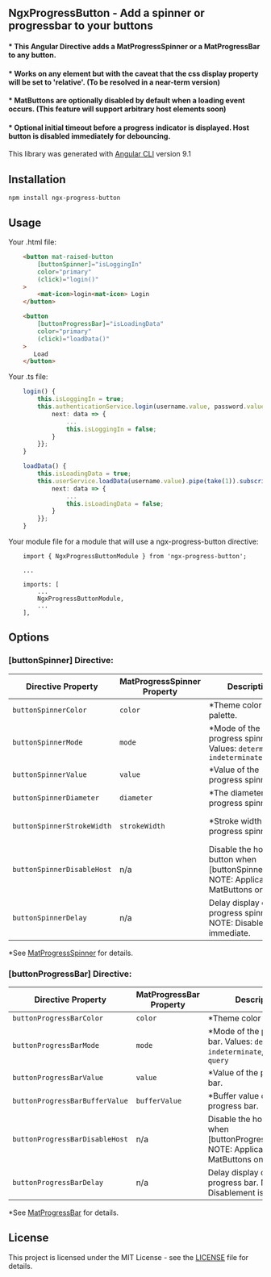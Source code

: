 ## NgxProgressButton - Add a spinner or progressbar to your buttons


#### * This Angular Directive adds a MatProgressSpinner or a MatProgressBar to any button.
#### * Works on any element but with the caveat that the css display property will be set to 'relative'. (To be resolved in a near-term version)
#### * MatButtons are optionally disabled by default when a loading event occurs. (This feature will support arbitrary host elements soon)
#### * Optional initial timeout before a progress indicator is displayed. Host button is disabled immediately for debouncing.



This library was generated with [Angular CLI](https://github.com/angular/angular-cli) version 9.1


## Installation

`npm install ngx-progress-button`

## Usage

Your .html file:
```html
    <button mat-raised-button
        [buttonSpinner]="isLoggingIn"
        color="primary"
        (click)="login()"
    >
        <mat-icon>login<mat-icon> Login
    </button>

    <button
        [buttonProgressBar]="isLoadingData"
        color="primary"
        (click)="loadData()"
    >
       Load
    </button>

```

Your .ts file:
```ts
    login() {
        this.isLoggingIn = true;
        this.authenticationService.login(username.value, password.value).pipe(take(1)).subscribe({
            next: data => {
                ...
                this.isLoggingIn = false;
            }
        }};
    }

    loadData() {
        this.isLoadingData = true;
        this.userService.loadData(username.value).pipe(take(1)).subscribe({
            next: data => {
                ...
                this.isLoadingData = false;
            }
        }};
    }

```

Your module file for a module that will use a ngx-progress-button directive:
```
    import { NgxProgressButtonModule } from 'ngx-progress-button';

    ...

    imports: [
        ...
        NgxProgressButtonModule,
        ...
    ],

```


## Options

### [buttonSpinner] Directive:
| Directive Property     |  MatProgressSpinner Property | Description                                  | Default Value
| -------------------------- | ------------------ | -------------------------------------------------- | -------------
| `buttonSpinnerColor`       | `color`            | *Theme color palette.                              | `primary`
| `buttonSpinnerMode`        | `mode`             | *Mode of the progress spinner. Values: `determinate`, `indeterminate` | `indeterminate`
| `buttonSpinnerValue`       | `value`            | *Value of the progress spinner.                    | `0`
| `buttonSpinnerDiameter`    | `diameter`         | *The diameter of the progress spinner.             | `19`
| `buttonSpinnerStrokeWidth` | `strokeWidth`      | *Stroke width of the progress spinner.             | Determined by Angular framework.
| `buttonSpinnerDisableHost` | n/a                | Disable the host button when [buttonSpinner]=true. NOTE: Applicable to MatButtons only. | `true`
| `buttonSpinnerDelay`       | n/a                | Delay display of the progress spinner. NOTE: Disablement is immediate. | `1000` (millisecs)

*See [MatProgressSpinner](https://material.angular.io/components/progress-spinner/api) for details.

### [buttonProgressBar] Directive:
| Directive Property             | MatProgressBar Property | Description                                | Default Value
| ------------------------------ | ------------------ | ----------------------------------------------- | -------------
| `buttonProgressBarColor`       | `color`            | *Theme color palette.                           | `primary`
| `buttonProgressBarMode`        | `mode`             | *Mode of the progress bar. Values: `determinate`, `indeterminate`, `buffer`, `query` | `indeterminate`
| `buttonProgressBarValue`       | `value`            | *Value of the progress bar.                     | `0`
| `buttonProgressBarBufferValue` | `bufferValue`      | *Buffer value of the progress bar.              | `0`
| `buttonProgressBarDisableHost` | n/a                | Disable the host button when [buttonProgressBar]=true. NOTE: Applicable to MatButtons only. | `true`
| `buttonProgressBarDelay`       | n/a                | Delay display of the progress bar. NOTE: Disablement is immediate. | `1000` (millisecs)

*See [MatProgressBar](https://material.angular.io/components/progress-bar/api) for details.

## License
This project is licensed under the MIT License - see the [LICENSE](https://github.com/steeplenet/ngx-progress-button/blob/main/LICENSE) file for details.
